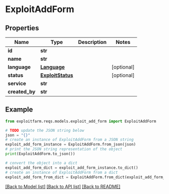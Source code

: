 # ExploitAddForm


## Properties

Name | Type | Description | Notes
------------ | ------------- | ------------- | -------------
**id** | **str** |  | 
**name** | **str** |  | 
**language** | [**Language**](Language.md) |  | [optional] 
**status** | [**ExploitStatus**](ExploitStatus.md) |  | [optional] 
**service** | **str** |  | 
**created_by** | **str** |  | 

## Example

```python
from exploitfarm.reqs.models.exploit_add_form import ExploitAddForm

# TODO update the JSON string below
json = "{}"
# create an instance of ExploitAddForm from a JSON string
exploit_add_form_instance = ExploitAddForm.from_json(json)
# print the JSON string representation of the object
print(ExploitAddForm.to_json())

# convert the object into a dict
exploit_add_form_dict = exploit_add_form_instance.to_dict()
# create an instance of ExploitAddForm from a dict
exploit_add_form_from_dict = ExploitAddForm.from_dict(exploit_add_form_dict)
```
[[Back to Model list]](../README.md#documentation-for-models) [[Back to API list]](../README.md#documentation-for-api-endpoints) [[Back to README]](../README.md)


